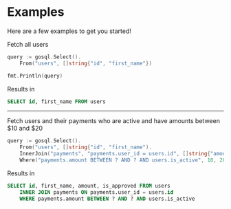 Examples
========
Here are a few examples to get you started!

Fetch all users
```go
query := gosql.Select().
    From("users", []string{"id", "first_name"})

fmt.Println(query)
```

Results in
```sql
SELECT id, first_name FROM users
```
________

Fetch users and their payments who are active and have amounts between $10 and $20
```go
query := gosql.Select().
    From("users", []string{"id", "first_name").
    InnerJoin("payments", "payments.user_id = users.id", []string{"amount", "is_approved"}).
    Where("payments.amount BETWEEN ? AND ? AND users.is_active", 10, 20)
```

Results in
```sql
SELECT id, first_name, amount, is_approved FROM users 
    INNER JOIN payments ON payments.user_id = users.id 
    WHERE payments.amount BETWEEN ? AND ? AND users.is_active
```